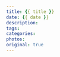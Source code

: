 ```yaml
---
title: {{ title }}
date: {{ date }}
description: 
tags: 
categories: 
photos: 
original: true
---
```

